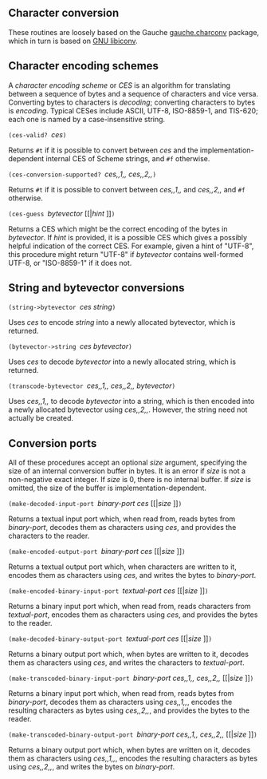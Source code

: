 ## Character conversion

These routines are loosely based on the Gauche [gauche.charconv](http://practical-scheme.net/gauche/man/gauche-refe_78.html) package, which in turn is based on [GNU libiconv](https://www.gnu.org/savannah-checkouts/gnu/libiconv).

## Character encoding schemes

A *character encoding scheme* or *CES* is an algorithm for translating between a sequence of bytes and a sequence of characters and vice versa.  Converting bytes to characters is *decoding*; converting characters to bytes is *encoding*.  Typical CESes include ASCII, UTF-8, ISO-8859-1, and TIS-620; each one is named by a case-insensitive string.

`(ces-valid? `*ces*`)`

Returns `#t` if it is possible to convert between *ces* and the implementation-dependent internal CES of Scheme strings, and `#f` otherwise.

`(ces-conversion-supported? `*ces,,1,, ces,,2,,*`)`

Returns `#t` if it is possible to convert between *ces,,1,,* and *ces,,2,,* and `#f` otherwise.

`(ces-guess `*bytevector* [[|*hint* ]]`)`

Returns a CES which might be the correct encoding of the bytes in *bytevector*.  If *hint* is provided, it is a possible CES which gives a possibly helpful indication of the correct CES.  For example, given a hint of "UTF-8", this procedure might return "UTF-8" if *bytevector* contains well-formed UTF-8, or "ISO-8859-1" if it does not.

## String and bytevector conversions

`(string->bytevector `*ces string*`)`

Uses *ces* to encode *string* into a newly allocated bytevector, which is returned.

`(bytevector->string `*ces bytevector*`)`

Uses *ces* to decode *bytevector* into a newly allocated string, which is returned.

`(transcode-bytevector `*ces,,1,, ces,,2,, bytevector*`)`

Uses *ces,,1,,* to decode *bytevector* into a string, which is then encoded into a newly allocated bytevector using *ces,,2,,*.  However, the string need not actually be created.

## Conversion ports

All of these procedures accept an optional *size* argument, specifying the size of an internal conversion buffer in bytes.  It is an error if *size* is not a non-negative exact integer.  If *size* is 0, there is no internal buffer.  If *size* is omitted, the size of the buffer is implementation-dependent.

`(make-decoded-input-port `*binary-port ces* [[|*size* ]]`)`

Returns a textual input port which, when read from, reads bytes from *binary-port*, decodes them as characters using *ces*, and provides the characters to the reader.

`(make-encoded-output-port `*binary-port ces* [[|*size* ]]`)`

Returns a textual output port which, when characters are written to it, encodes them as characters using *ces*, and writes the bytes to *binary-port*.

`(make-encoded-binary-input-port `*textual-port ces* [[|*size* ]]`)`

Returns a binary input port which, when read from, reads characters from *textual-port*, encodes them as characters using *ces*, and provides the bytes to the reader.

`(make-decoded-binary-output-port `*textual-port ces* [[|*size* ]]`)`

Returns a binary output port which, when bytes are written to it, decodes them as characters using *ces*, and writes the characters to *textual-port*.

`(make-transcoded-binary-input-port `*binary-port ces,,1,, ces,,2,,* [[|*size* ]]`)`

Returns a binary input port which, when read from, reads bytes from *binary-port*, decodes them as characters using *ces,,1,,*, encodes the resulting characters as bytes using *ces,,2,,*, and provides the bytes to the reader.

`(make-transcoded-binary-output-port `*binary-port ces,,1,, ces,,2,,* [[|*size* ]]`)`

Returns a binary output port which, when bytes are written on it, decodes them as characters using *ces,,1,,*, encodes the resulting characters as bytes using *ces,,2,,*, and writes the bytes on *binary-port*.




